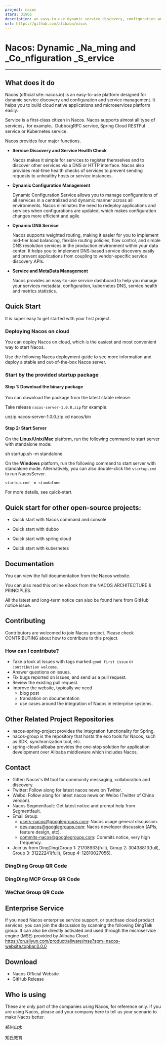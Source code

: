 ```yaml
---
project: nacos
stars: 31965
description: an easy-to-use dynamic service discovery, configuration and service management platform for building AI cloud native applications.
url: https://github.com/alibaba/nacos
---
```


Nacos: Dynamic _Na_ming and _Co_nfiguration _S_ervice
=====================================================

* * *

What does it do
---------------

Nacos (official site: nacos.io) is an easy-to-use platform designed for dynamic service discovery and configuration and service management. It helps you to build cloud native applications and microservices platform easily.

Service is a first-class citizen in Nacos. Nacos supports almost all type of services，for example，Dubbo/gRPC service, Spring Cloud RESTFul service or Kubernetes service.

Nacos provides four major functions.

-   **Service Discovery and Service Health Check**
    
    Nacos makes it simple for services to register themselves and to discover other services via a DNS or HTTP interface. Nacos also provides real-time health checks of services to prevent sending requests to unhealthy hosts or service instances.
    
-   **Dynamic Configuration Management**
    
    Dynamic Configuration Service allows you to manage configurations of all services in a centralized and dynamic manner across all environments. Nacos eliminates the need to redeploy applications and services when configurations are updated, which makes configuration changes more efficient and agile.
    
-   **Dynamic DNS Service**
    
    Nacos supports weighted routing, making it easier for you to implement mid-tier load balancing, flexible routing policies, flow control, and simple DNS resolution services in the production environment within your data center. It helps you to implement DNS-based service discovery easily and prevent applications from coupling to vendor-specific service discovery APIs.
    
-   **Service and MetaData Management**
    
    Nacos provides an easy-to-use service dashboard to help you manage your services metadata, configuration, kubernetes DNS, service health and metrics statistics.
    

Quick Start
-----------

It is super easy to get started with your first project.

### Deploying Nacos on cloud

You can deploy Nacos on cloud, which is the easiest and most convenient way to start Nacos.

Use the following Nacos deployment guide to see more information and deploy a stable and out-of-the-box Nacos server.

### Start by the provided startup package

#### Step 1: Download the binary package

You can download the package from the latest stable release.

Take release `nacos-server-1.0.0.zip` for example:

unzip nacos-server-1.0.0.zip
cd nacos/bin 

#### Step 2: Start Server

On the **Linux/Unix/Mac** platform, run the following command to start server with standalone mode:

sh startup.sh -m standalone

On the **Windows** platform, run the following command to start server with standalone mode. Alternatively, you can also double-click the `startup.cmd` to run NacosServer.

```
startup.cmd -m standalone
```

For more details, see quick-start.

Quick start for other open-source projects:
-------------------------------------------

-   Quick start with Nacos command and console
    
-   Quick start with dubbo
    
-   Quick start with spring cloud
    
-   Quick start with kubernetes
    

Documentation
-------------

You can view the full documentation from the Nacos website.

You can also read this online eBook from the NACOS ARCHITECTURE & PRINCIPLES.

All the latest and long-term notice can also be found here from GitHub notice issue.

Contributing
------------

Contributors are welcomed to join Nacos project. Please check CONTRIBUTING about how to contribute to this project.

### How can I contribute?

-   Take a look at issues with tags marked `good first issue` or `contribution welcome`.
-   Answer questions on issues.
-   Fix bugs reported on issues, and send us a pull request.
-   Review the existing pull request.
-   Improve the website, typically we need
    -   blog post
    -   translation on documentation
    -   use cases around the integration of Nacos in enterprise systems.

Other Related Project Repositories
----------------------------------

-   nacos-spring-project provides the integration functionality for Spring.
-   nacos-group is the repository that hosts the eco tools for Nacos, such as SDK, synchronization tool, etc.
-   spring-cloud-alibaba provides the one-stop solution for application development over Alibaba middleware which includes Nacos.

Contact
-------

-   Gitter: Nacos's IM tool for community messaging, collaboration and discovery.
-   Twitter: Follow along for latest nacos news on Twitter.
-   Weibo: Follow along for latest nacos news on Weibo (Twitter of China version).
-   Nacos Segmentfault: Get latest notice and prompt help from Segmentfault.
-   Email Group:
    -   users-nacos@googlegroups.com: Nacos usage general discussion.
    -   dev-nacos@googlegroups.com: Nacos developer discussion (APIs, feature design, etc).
    -   commits-nacos@googlegroups.com: Commits notice, very high frequency.
-   Join us from DingDing(Group 1: 21708933(full), Group 2: 30438813(full), Group 3: 31222241(full), Group 4: 12810027056).

### DingDing Group QR Code

### DingDing MCP Group QR Code

### WeChat Group QR Code

Enterprise Service
------------------

If you need Nacos enterprise service support, or purchase cloud product services, you can join the discussion by scanning the following DingTalk group. It can also be directly activated and used through the microservice engine (MSE) provided by Alibaba Cloud. https://cn.aliyun.com/product/aliware/mse?spm=nacos-website.topbar.0.0.0

Download
--------

-   Nacos Official Website
-   GitHub Release

Who is using
------------

These are only part of the companies using Nacos, for reference only. If you are using Nacos, please add your company here to tell us your scenario to make Nacos better.

郑州山水

知氏教育
